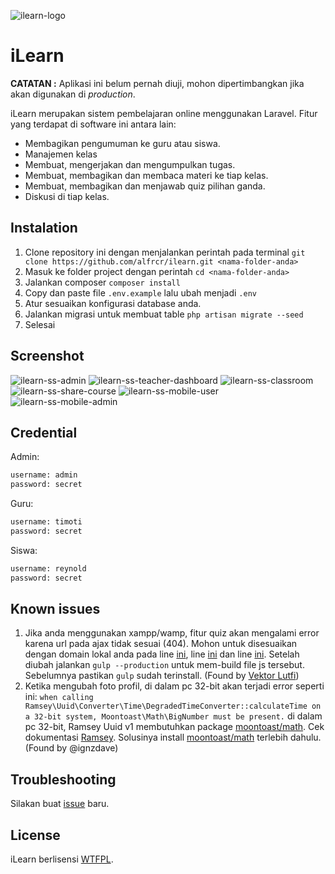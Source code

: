 ![ilearn-logo](https://github.com/alfredcrosby/ilearn/blob/master/logo.png?raw=true)
# iLearn

**CATATAN :** Aplikasi ini belum pernah diuji, mohon dipertimbangkan jika akan digunakan di *production*.

iLearn merupakan sistem pembelajaran online menggunakan Laravel. Fitur yang terdapat di software ini antara lain:

- Membagikan pengumuman ke guru atau siswa.
- Manajemen kelas
- Membuat, mengerjakan dan mengumpulkan tugas.
- Membuat, membagikan dan membaca materi ke tiap kelas.
- Membuat, membagikan dan menjawab quiz pilihan ganda.
- Diskusi di tiap kelas.

## Instalation
1. Clone repository ini dengan menjalankan perintah pada terminal 
```git clone https://github.com/alfrcr/ilearn.git <nama-folder-anda>```
2. Masuk ke folder project dengan perintah `cd <nama-folder-anda>`
3. Jalankan composer
```composer install```
4. Copy dan paste file `.env.example` lalu ubah menjadi `.env`
5. Atur sesuaikan konfigurasi database anda.
6. Jalankan migrasi untuk membuat table
```php artisan migrate --seed```
7. Selesai

## Screenshot
![ilearn-ss-admin](https://raw.githubusercontent.com/alfrcr/ilearn/master/ss-1.png)
![ilearn-ss-teacher-dashboard](https://raw.githubusercontent.com/alfrcr/ilearn/master/ss-2.png)
![ilearn-ss-classroom](https://raw.githubusercontent.com/alfrcr/ilearn/master/ss-3.png)
![ilearn-ss-share-course](https://raw.githubusercontent.com/alfrcr/ilearn/master/ss-4.png)
![ilearn-ss-mobile-user](https://raw.githubusercontent.com/alfrcr/ilearn/master/ss-5.png)
![ilearn-ss-mobile-admin](https://raw.githubusercontent.com/alfrcr/ilearn/master/ss-6.png)

## Credential
Admin:
```html
username: admin
password: secret
```

Guru:
```html
username: timoti
password: secret
```

Siswa:
```html
username: reynold
password: secret
```

## Known issues
1. Jika anda menggunakan xampp/wamp, fitur quiz akan mengalami error karena url pada ajax tidak sesuai (404). Mohon untuk disesuaikan dengan domain lokal anda pada line  [ini](https://github.com/alfrcr/ilearn/blob/master/resources/assets/js/client/quiz.js#L112), line [ini](https://github.com/alfrcr/ilearn/blob/master/resources/assets/js/client/quiz.js#L148) dan line [ini](https://github.com/alfrcr/ilearn/blob/master/resources/assets/js/client/quiz.js#L200). Setelah diubah jalankan `gulp --production` untuk mem-build file js tersebut. Sebelumnya pastikan `gulp` sudah terinstall. (Found by [Vektor Lutfi](https://www.facebook.com/vektorlutfi112?fref=ufi))
2. Ketika mengubah foto profil, di dalam pc 32-bit akan terjadi error seperti ini:
``` when calling Ramsey\Uuid\Converter\Time\DegradedTimeConverter::calculateTime on a 32-bit system, Moontoast\Math\BigNumber must be present. ```
di dalam pc 32-bit, Ramsey Uuid v1 membutuhkan package [moontoast/math](https://github.com/moontoast/math). Cek dokumentasi [Ramsey](https://github.com/ramsey/uuid#requirements). Solusinya install [moontoast/math](https://github.com/moontoast/math) terlebih dahulu. (Found by @ignzdave)

## Troubleshooting
Silakan buat [issue](https://github.com/alfredcrosby/ilearn/issues) baru.

## License

iLearn berlisensi [WTFPL](http://www.wtfpl.net/).

